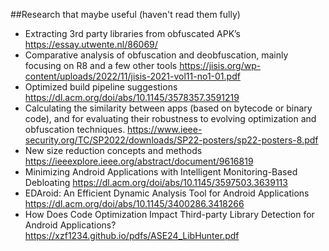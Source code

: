 ##Research that maybe useful (haven't read them fully) 

- Extracting 3rd party libraries from obfuscated APK’s https://essay.utwente.nl/86069/ 
- Comparative analysis of obfuscation and deobfuscation, mainly focusing on R8 and a few other tools https://jisis.org/wp-content/uploads/2022/11/jisis-2021-vol11-no1-01.pdf 
- Optimized build pipeline suggestions https://dl.acm.org/doi/abs/10.1145/3578357.3591219 
- Calculating the similarity between apps (based on bytecode or binary code), and for evaluating their robustness to evolving optimization and obfuscation techniques. https://www.ieee-security.org/TC/SP2022/downloads/SP22-posters/sp22-posters-8.pdf 
- New size reduction concepts and methods https://ieeexplore.ieee.org/abstract/document/9616819 
- Minimizing Android Applications with Intelligent Monitoring-Based Debloating https://dl.acm.org/doi/abs/10.1145/3597503.3639113 
- EDAroid: An Efficient Dynamic Analysis Tool for Android Applications https://dl.acm.org/doi/abs/10.1145/3400286.3418266 
- How Does Code Optimization Impact Third-party Library Detection for Android Applications? https://xzf1234.github.io/pdfs/ASE24_LibHunter.pdf 
